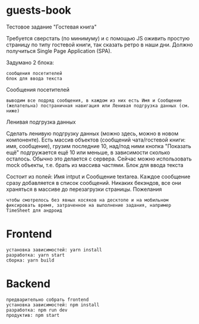 # guests-book
Тестовое задание "Гостевая книга"

Требуется сверстать (по минимуму) и с помощью JS оживить простую страницу по типу гостевой книги, так сказать ретро в наши дни. Должно получиться Single Page Application (SPA).

Задумано 2 блока:

    сообщения посетителей
    блок для ввода текста

Сообщения посетителей

    выводим все подряд сообщения, в каждом из них есть Имя и Сообщение
    (желательна) постраничная навигация или Ленивая подгрузка данных (см. ниже)

Ленивая подгрузка данных

Сделать ленивую подгрузку данных (можно здесь, можно в новом компоненте). Есть массив объектов (сообщений чата/гостевой книги: имя, сообщение), грузим последние 10, над/под ними кнопка "Показать ещё" подгружается ещё 10 или меньше, в зависимости сколько осталось. Обычно это делается с сервера. Сейчас можно использовать mock объекты, т.е. брать из массива частями.
Блок для ввода текста

Состоит из полей: Имя intput и Сообщение textarea. Каждое сообщение сразу добавляется в список сообщений. Никаких бекэндов, все они храняться в массиве до перезагрузки страницы.
Пожелания

    чтобы смотрелось без явных косяков на десктопе и на мобильном
    фиксировать время, затраченное на выполнение задания, например TimeSheet для андроид

# Frontend
    установка зависимостей: yarn install
    разработка: yarn start
    сборка: yarn build

# Backend
    предварительно собрать frontend
    установка зависимостей: npm install
    разработка: npm run dev
    продуктив: npm start
